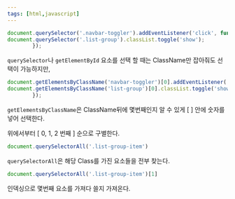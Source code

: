 ```yaml
---
tags: [html,javascript]
---
```

```jsx
document.querySelector('.navbar-toggler').addEventListener('click', function(){
document.querySelector('.list-group').classList.toggle('show');
        });
```

`querySelector`나 `getElementById` 요소를 선택 할 때는 ClassName만 잡아줘도 선택이 가능하지만,

```jsx
document.getElementsByClassName('navbar-toggler')[0].addEventListener('click', function(){
document.getElementsByClassName('list-group')[0].classList.toggle('show');
        });
```

`getElementsByClassName`은 ClassName뒤에 몇번째인지 알 수 있게 [ ] 안에 숫자를 넣어 선택한다.

위에서부터 [ 0, 1, 2 번째 ] 순으로 구별한다.

```jsx
document.querySelectorAll('.list-group-item')
```

`querySelectorAll`은 해당 Class를 가진 요소들을 전부 찾는다.

```jsx
document.querySelectorAll('.list-group-item')[1]
```

인덱싱으로 몇번째 요소를 가져다 쓸지 가져온다.
